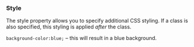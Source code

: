 ### Style

The style property allows you to specify additional CSS styling. If a class is also specified, this styling is applied *after* the class.

<div class="alert alert-info">

`background-color:blue;` – this will result in a blue background.

</div>